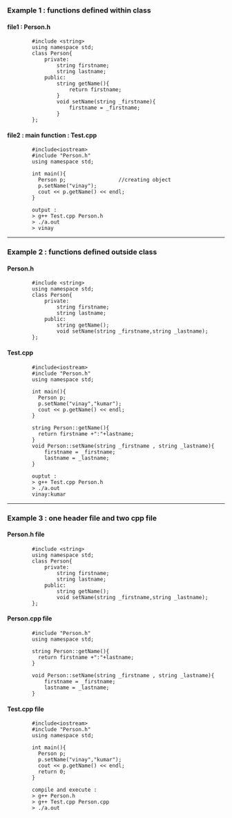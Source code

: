 ### Example 1 : functions defined within class

#### file1 : Person.h
            #include <string>
            using namespace std;
            class Person{
                private:
                    string firstname;
                    string lastname;
                public:
                    string getName(){
                        return firstname;
                    }
                    void setName(string _firstname){
                        firstname = _firstname;
                    }
            };    
            
            
#### file2 : main function : Test.cpp

            #include<iostream>
            #include "Person.h"
            using namespace std;

            int main(){
              Person p;                 //creating object
              p.setName("vinay");
              cout << p.getName() << endl;  
            }

            output : 
            > g++ Test.cpp Person.h
            > ./a.out
            > vinay
---
### Example 2 : functions defined outside class

#### Person.h 
            #include <string>
            using namespace std;
            class Person{
                private:
                    string firstname;
                    string lastname;
                public:
                    string getName();
                    void setName(string _firstname,string _lastname);
            };

#### Test.cpp
            #include<iostream>
            #include "Person.h"
            using namespace std;

            int main(){
              Person p;
              p.setName("vinay","kumar");
              cout << p.getName() << endl;  
            }

            string Person::getName(){
              return firstname +":"+lastname;
            }
            void Person::setName(string _firstname , string _lastname){
                firstname = _firstname;
                lastname = _lastname;
            }
            
            ouptut :             
            > g++ Test.cpp Person.h
            > ./a.out
            vinay:kumar

---

### Example 3 : one header file and two cpp file
            
            
#### Person.h file
            #include <string>
            using namespace std;
            class Person{
                private:
                    string firstname;
                    string lastname;
                public:
                    string getName();
                    void setName(string _firstname,string _lastname);
            };

#### Person.cpp file
            #include "Person.h"
            using namespace std;

            string Person::getName(){
              return firstname +":"+lastname;
            }

            void Person::setName(string _firstname , string _lastname){
                firstname = _firstname;
                lastname = _lastname;
            }
            
#### Test.cpp file
            #include<iostream>
            #include "Person.h"
            using namespace std;

            int main(){
              Person p;
              p.setName("vinay","kumar");
              cout << p.getName() << endl;  
              return 0;
            }

            compile and execute :
            > g++ Person.h
            > g++ Test.cpp Person.cpp
            > ./a.out
